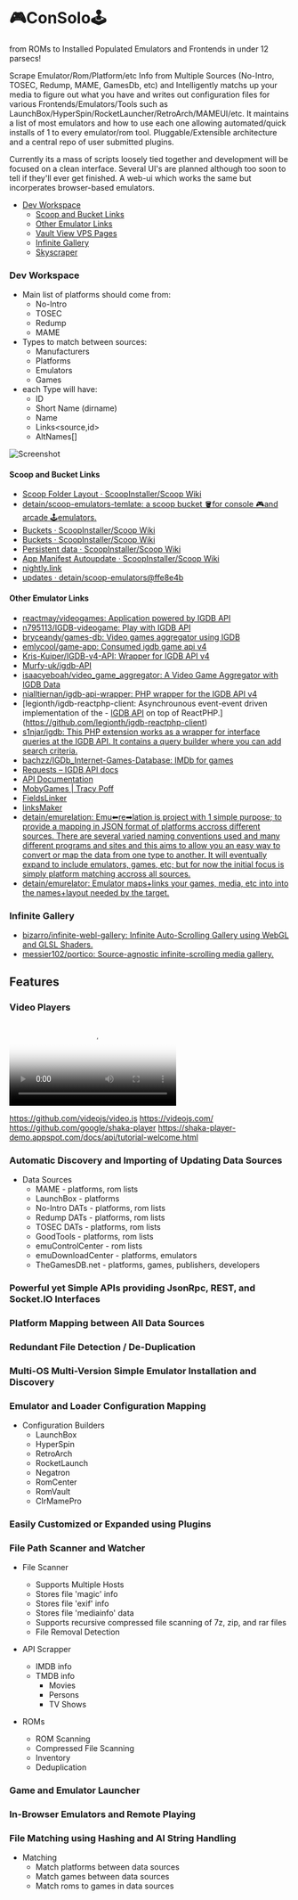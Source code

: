 # **🎮ConSolo🕹**

from ROMs to Installed Populated Emulators and Frontends in under 12 parsecs!

Scrape Emulator/Rom/Platform/etc Info from Multiple Sources (No-Intro, TOSEC, Redump, MAME, GamesDb, etc) and Intelligently matchs up your media to figure out what you have and writes out configuration files for various Frontends/Emulators/Tools such as LaunchBox/HyperSpin/RocketLauncher/RetroArch/MAMEUI/etc. It maintains a list of most emulators and how to use each one allowing automated/quick installs of 1 to every emulator/rom tool. Pluggable/Extensible architecture and a central repo of user submitted plugins.

Currently its a mass of scripts loosely tied together and development will be focused on a clean interface. Several UI's are planned although too soon to tell if they'll ever get finished. A web-ui which works the same but incorperates browser-based emulators.

* [Dev Workspace](#dev-workspace)
  * [Scoop and Bucket Links](#scoop-and-bucket-links)
  * [Other Emulator Links](#other-emulator-links)
  * [Vault View VPS Pages](#vault-view-vps-pages)
  * [Infinite Gallery](#infinite-gallery)
  * [Skyscraper](#skyscraper)

### Dev Workspace

- Main list of platforms should come from:
  - No-Intro
  - TOSEC
  - Redump
  - MAME
- Types to match between sources:
  - Manufacturers
  - Platforms
  - Emulators
  - Games
- each Type will have:
  - ID
  - Short Name (dirname)
  - Name
  - Links<source,id>
  - AltNames[]

![Screenshot](http://i.is.cc/storage/1FidsZ47.png)

#### Scoop and Bucket Links

- [Scoop Folder Layout · ScoopInstaller/Scoop Wiki](https://github.com/ScoopInstaller/Scoop/wiki/Scoop-Folder-Layout)
- [detain/scoop-emulators-temlate: a scoop bucket 🪣for console 🎮and arcade 🕹emulators.](https://github.com/detain/scoop-emulators-temlate)
- [Buckets · ScoopInstaller/Scoop Wiki](https://github.com/ScoopInstaller/Scoop/wiki/Buckets)
- [Buckets · ScoopInstaller/Scoop Wiki](https://github.com/ScoopInstaller/Scoop/wiki/Buckets#creating-your-own-bucket)
- [Persistent data · ScoopInstaller/Scoop Wiki](https://github.com/ScoopInstaller/Scoop/wiki/Persistent-data)
- [App Manifest Autoupdate · ScoopInstaller/Scoop Wiki](https://github.com/ScoopInstaller/Scoop/wiki/App-Manifest-Autoupdate)
- [nightly.link](https://nightly.link/)
- [updates · detain/scoop-emulators@ffe8e4b](https://github.com/detain/scoop-emulators/runs/7245573270?check_suite_focus=true)

#### Other Emulator Links

- [reactmay/videogames: Application powered by IGDB API](https://github.com/reactmay/videogames)
- [n795113/IGDB-videogame: Play with IGDB API](https://github.com/n795113/IGDB-videogame)
- [bryceandy/games-db: Video games aggregator using IGDB](https://github.com/bryceandy/games-db)
- [emlycool/game-app: Consumed igdb game api v4](https://github.com/emlycool/game-app)
- [Kris-Kuiper/IGDB-v4-API: Wrapper for IGDB API v4](https://github.com/Kris-Kuiper/IGDB-v4-API)
- [Murfy-uk/igdb-API](https://github.com/Murfy-uk/igdb-API)
- [isaacyeboah/video_game_aggregator: A Video Game Aggregator with IGDB Data](https://github.com/isaacyeboah/video_game_aggregator)
- [nialltiernan/igdb-api-wrapper: PHP wrapper for the IGDB API v4](https://github.com/nialltiernan/igdb-api-wrapper)
- [legionth/igdb-reactphp-client: Asynchrounous event-event driven implementation of the - [IGDB API](https://api.igdb.com/) on top of ReactPHP.](https://github.com/legionth/igdb-reactphp-client)
- [s1njar/igdb: This PHP extension works as a wrapper for interface queries at the IGDB API. It contains a query builder where you can add search criteria.](https://github.com/s1njar/igdb)
- [bachzz/IGDb_Internet-Games-Database: IMDb for games](https://github.com/bachzz/IGDb_Internet-Games-Database)
- [Requests – IGDB API docs](https://api-docs.igdb.com/#requests)
- [API Documentation](https://www.mobygames.com/info/api)
- [MobyGames | Tracy Poff](https://www.mobygames.com/user/sheet/userSheetId,82693/)
- [FieldsLinker](http://consolo.is.cc/FieldsLinker/)
- [linksMaker](http://consolo.is.cc/LinksMaker/)
- [detain/emurelation: Emu⬅re➡lation is project with 1 simple purpose; to provide a mapping in JSON format of platforms accross different sources. There are several varied naming conventions used and many different programs and sites and this aims to allow you an easy way to convert or map the data from one type to another. It will eventually expand to include emulators, games, etc; but for now the initial focus is simply platform matching accross all sources.](https://github.com/detain/emurelation)
- [detain/emurelator: Emu<re>lator maps+links your games, media, etc into into the names+layout needed by the target.](https://github.com/detain/emurelator)

### Infinite Gallery

- [bizarro/infinite-webl-gallery: Infinite Auto-Scrolling Gallery using WebGL and GLSL Shaders.](https://github.com/bizarro/infinite-webl-gallery)
- [messier102/portico: Source-agnostic infinite-scrolling media gallery.](https://github.com/messier102/portico)

## Features

### Video Players

<link href="/lib/video.js/dist/video-js.min.css" rel="stylesheet">
<script src="/lib/video.js/dist/video.min.js"></script>
<video id="my-player" class="video-js" controls preload="auto" poster="//vjs.zencdn.net/v/oceans.png" data-setup='{}'>
  <source src="//vjs.zencdn.net/v/oceans.mp4" type="video/mp4"></source>
  <p class="vjs-no-js">To view this video please enable JavaScript, and consider upgrading to a web browser that <a href="https://videojs.com/html5-video-support/" target="_blank">supports HTML5 video</a></p>
</video>

https://github.com/videojs/video.js
https://videojs.com/
https://github.com/google/shaka-player
https://shaka-player-demo.appspot.com/docs/api/tutorial-welcome.html


### Automatic Discovery and Importing of Updating Data Sources

* Data Sources
  * MAME - platforms, rom lists
  * LaunchBox - platforms
  * No-Intro DATs - platforms, rom lists
  * Redump DATs - platforms, rom lists
  * TOSEC DATs - platforms, rom lists
  * GoodTools - platforms, rom lists
  * emuControlCenter - rom lists
  * emuDownloadCenter - platforms, emulators
  * TheGamesDB.net - platforms, games, publishers, developers

### Powerful yet Simple APIs providing JsonRpc, REST, and Socket.IO Interfaces

### Platform Mapping between All Data Sources

### Redundant File Detection / De-Duplication

### Multi-OS Multi-Version Simple Emulator Installation and Discovery

### Emulator and Loader Configuration Mapping

* Configuration Builders
  * LaunchBox
  * HyperSpin
  * RetroArch
  * RocketLaunch
  * Negatron
  * RomCenter
  * RomVault
  * ClrMamePro

### Easily Customized or Expanded using Plugins

### File Path Scanner and Watcher

* File Scanner
  * Supports Multiple Hosts
  * Stores file 'magic' info
  * Stores file 'exif' info
  * Stores file 'mediainfo' data
  * Supports recursive compressed file scanning of 7z, zip, and rar files
  * File Removal Detection

* API Scrapper
  * IMDB info
  * TMDB info
	* Movies
	* Persons
	* TV Shows


* ROMs
  * ROM Scanning
  * Compressed File Scanning
  * Inventory
  * Deduplication

### Game and Emulator Launcher

### In-Browser Emulators and Remote Playing

### File Matching using Hashing and AI String Handling

* Matching
  * Match platforms between data sources
  * Match games between data sources
  * Match roms to games in data sources


